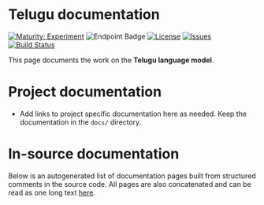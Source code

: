 # Telugu documentation

[![Maturity: Experiment](https://img.shields.io/badge/Maturity-Experiment-black.svg)](https://giellalt.github.io/MaturityClassification.html)
![Endpoint Badge](https://img.shields.io/endpoint?url=https%3A%2F%2Fraw.githubusercontent.com%2Fgiellalt%2Flang-tel%2Fgh-pages%2Flemmacount.json)
[![License](https://img.shields.io/github/license/giellalt/lang-tel)](https://github.com/giellalt/lang-tel/blob/main/LICENSE)
[![Issues](https://img.shields.io/github/issues/giellalt/lang-tel)](https://github.com/giellalt/lang-tel/issues)
[![Build Status](https://divvun-tc.giellalt.org/api/github/v1/repository/giellalt/lang-tel/main/badge.svg)](https://github.com/giellalt/lang-tel/actions)

This page documents the work on the **Telugu language model**. 

# Project documentation

* Add links to project specific documentation here as needed. Keep the documentation in the `docs/` directory.

# In-source documentation

Below is an autogenerated list of documentation pages built from structured comments in the source code. All pages are also concatenated and can be read as one long text [here](tel.md).

